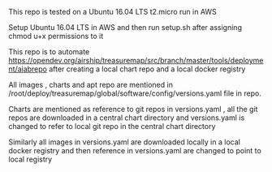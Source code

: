 This repo is tested on a Ubuntu 16.04 LTS t2.micro run in AWS

Setup Ubuntu 16.04 LTS in AWS and then run setup.sh after assigning chmod u+x permissions to it

This repo is to automate https://opendev.org/airship/treasuremap/src/branch/master/tools/deployment/aiabrepo after creating a local chart repo and a local docker registry

All images , charts and apt repo are mentioned in /root/deploy/treasuremap/global/software/config/versions.yaml file in repo.

Charts are mentioned as reference to git repos in versions.yaml , all the git repos are downloaded in a central chart directory and versions.yaml is changed to refer to local git repo in the central chart directory

Similarly all images in versions.yaml are downloaded locally in a local docker registry and then reference in versions.yaml are changed to point to local registry
